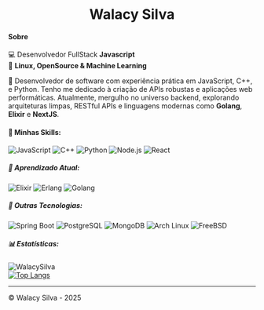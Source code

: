 <h1 align="center">Walacy Silva</h1>

#### Sobre

:computer: Desenvolvedor FullStack **Javascript** <br>
💙 **Linux, OpenSource & Machine Learning** <br>

👋 Desenvolvedor de software com experiência prática em JavaScript, C++, e Python. Tenho me dedicado à criação de APIs robustas e aplicações web performáticas. Atualmente, mergulho no universo backend, explorando arquiteturas limpas, RESTful APIs e linguagens modernas como **Golang**, **Elixir** e **NextJS**.

#### 🚧 Minhas Skills:
![JavaScript](https://img.shields.io/badge/JavaScript-F7DF1E?style=for-the-badge&logo=javascript&logoColor=black)
![C++](https://img.shields.io/badge/C++-00599C?style=for-the-badge&logo=cplusplus&logoColor=white)
![Python](https://img.shields.io/badge/Python-3776AB?style=for-the-badge&logo=python&logoColor=white)
![Node.js](https://img.shields.io/badge/Node.js-339933?style=for-the-badge&logo=node.js&logoColor=white)
![React](https://img.shields.io/badge/React-20232A?style=for-the-badge&logo=react&logoColor=61DAFB)

##### 🌱 Aprendizado Atual:
![Elixir](https://img.shields.io/badge/Elixir-4B275F?style=for-the-badge&logo=elixir&logoColor=white)
![Erlang](https://img.shields.io/badge/Erlang-A90533?style=for-the-badge&logo=erlang&logoColor=white)
![Golang](https://img.shields.io/badge/Go-00ADD8?style=for-the-badge&logo=go&logoColor=white)

##### 🔧 Outras Tecnologias:
![Spring Boot](https://img.shields.io/badge/Spring_Boot-6DB33F?style=for-the-badge&logo=spring-boot&logoColor=white)
![PostgreSQL](https://img.shields.io/badge/PostgreSQL-336791?style=for-the-badge&logo=postgresql&logoColor=white)
![MongoDB](https://img.shields.io/badge/MongoDB-47A248?style=for-the-badge&logo=mongodb&logoColor=white)
![Arch Linux](https://img.shields.io/badge/Arch_Linux-1793D1?style=for-the-badge&logo=arch-linux&logoColor=white)
![FreeBSD](https://img.shields.io/badge/FreeBSD-AB2B28?style=for-the-badge&logo=freebsd&logoColor=white)

##### 📊 Estatísticas:
![WalacySilva](https://github-readme-stats.vercel.app/api?username=walacysilvam&show_icons=true&theme=dark)  
[![Top Langs](https://github-readme-stats.vercel.app/api/top-langs/?username=walacysilvam&theme=dark)](https://github.com/walacysilvam/github-readme-stats)

---

© Walacy Silva - 2025
